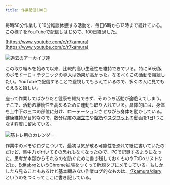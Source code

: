 ```yaml
---
title: 作業配信100日
---
```

毎時50分作業して10分雑談休憩する活動を、毎日6時から12時まで続けている。この様子をYouTubeで配信しはじめて、100日経過した。

[https://www.youtube.com/c/r7kamura](https://www.youtube.com/c/r7kamura)

![](https://lh3.googleusercontent.com/docs/ADP-6oExgUFVeCTYExwD63k_VsG2IogeLfG1P2ygM36enzaA14jA-aqRIlrUf6EgbPtYlosBYctwbf3SEqZffnX-ReC-b7TaJ2pMB_Ymv-SGuPaIa8A6xCpOjEWMYbGNNz6s5qooruC-CPDYsTNpzRu2nRaVZFvIHAAPXbhYZnYh41RVQsgRM7Lk0ci7uv9RgzF6buq8cIhNzi5CbNnfE4gEJoV4nTRzVqtqo8W9QC7nWghhQOD6S3LUN4XY6wGNA1xABQvGN2mstUyn4YKIGvH0sBLIZADBIDjVJJ1LA22aBfLmun1sJwTKGwnrPxXOdkPlS12hqbqBPyiAQA88-Vpz1pd2-H0-XP-naFggFqAuJM9uWcaJU0mtKAO9hj-EqpuNs9KDvH8JpLstqPhYDdobxMUTsNwD3Tt5U5gEQOfvRh_uzjeWO3guBqILC8cUbZTgIHtP9-o9b30snUqJkZuv9ah9i0UiFbpX9VGmpDKe9RtGZlq5ss3I86mQm2wnyrHy4DWgI5FuHX5SKhRdu2kN-s9zKggUvGopvKoc78W3RbbzT1ftspBTboNM17wVIWSkuAS40hytTfYbDX76tD1OH7iRTOAC0kFoMiTyQ0FTNeNz41lfLAfGWTeCxmskgj0bQn4tlj37tqDL5YiZrppr2cMzwIorCH4ErNud_AGIU9QYqLCJSw7kuAk8X9eNmujNFVxnmu3EchQo66M_sv48BON9unnfpEzDbRLTuE4tOcCX6eeaKPHoYsuiNcV2lClEjg5e3g3KcpAnupM5FaGsfuAnzfWG5BzVLJIprv8QKhTs7jsGY9HE4-TAHpS6qqL6s_BOinV0-z484LG7RfCClcQ5ywUn_iKK7C0W2fFSTWkYi_KaxOFoEUY7IIzeW0Ajz5wfteFoxx9GWSmLO8tk8gVnfdfPGYPlCbZYM4e6-ETLzFTYnTUlkvhDkPTDRIy7ui9DoPgz4YHdCdAyfZD8jdqwg9bmHfvF9XsLQfp_8kAYsdN0wmrfyBz9iHVfp-cUxu5kq2Wq05vHflhUcs3AHj-HkhAahdWwa8GDbmbMIXQrWXlPvHnBktMzjlSu8hs_0yirw3IRG-Zqvu8aW-INlRf1QtCPByGY2wIP1QUhI9PxE5SwPfLMkj4z1YHGRCHGzQoeMx9UE-t402M0yYmt1eJMOnfcU2yNVmdnpC2HEcz3eK1k1OIp3n8vESRQwmwepvkRSZkiMC34KPb_Dv-3kDsLmPyov38Nm3U_V3BLlhDgICxrjQ "過去のアーカイブ達")

この取り組みを始めて以来、比較的高い生産性を維持できている。特に50分版のポモドーロ・テクニックの導入は効果が高かった。なるべくこの活動を継続したい。YouTubeで配信することで監視してもらえているので、多くの人に見てもらえると嬉しい。

座って作業してばかりだと健康を維持できず、そのうち活動が途絶えてしまう。そこで、活動の継続性を高めるために運動も取り入れている。具体的には、身体を上中下の三つの部位に分け、ローテーションさせながら身体を動かしている。健康維持が目的なので、数分程度の[腕立て](https://www.youtube.com/watch?v=AL6KJ4gPx0c)や[腹筋](https://www.youtube.com/watch?v=RXlnM5K6vMc)や[スクワット](https://www.youtube.com/watch?v=LOuh44mpQRg)の動画を1日1つこなす程度に留めている。

![](https://lh3.googleusercontent.com/docs/ADP-6oF3riWHP1CsSfmOJupv4SLiELYj1K61CU238ropTCL5DVFeye_eweHhIWwopQh6KTF_QFMSvX_SvkS2dW4k1jhcUkhdlpIGRJXuxa9IqUldxgr0xOnSGAfCxlJG_Iu4FGU8D4vJNH98-eK4I53_jrNuPMDnAXiHJGjgg6HtfaqJkh24oRw2g4XMfQ2lypMUlUHJmZIvQ337-4mKSzEnmIkdjdgdx7Tyim7vkder5bwTcEtN3Yhabuvxhk2WJsvmcGBCyj2XBVzWtwb8v3n2gm_ASn6XcDu7llBG1tsNOclQSA92v-oTsBDks0eVLnjGUcd2G9t-5gh6F0qwbHCzrjZM-dUJmYw_GNQM_AaZYqt9iGmKPGivqWNOUsQIubAe5Nj5VCPBswrbqcfUpRHxOo9blkUlzOpLtG6VZvM2hxcMBFnxCyc7E1N9d7vo5xhy1ttwMUn-6G7s8K0KWx3kJMR_46AQE0HpAUapC7yxxKxCZWSZ9uTLlvoDF0yyhDoY-fzZ_Lz9Udtg09rBG59FEG132bV_IvuP2tnQ4A-gmMNSHOMuL9k8tscUUv2x19N0-aA_fhn4nfLNtGDQPCaKxB30BFIwjp28A_wN1JESpxC_1l2oUV2Xjkv6xumm0cR5-zUq2CZxTVQuI2XjGGmv_tr95F4SVPv-I7_l4qRurv4nGG2rpMBLkhJdQXehNT-jFXp4K_4iXNVh_rVZUEqqr6RmHrm_Yq7LL1NdZFY2i_ibVBJTYYv_nQkR1BjUV2l83DaGv5-g5MCRPrrDO46Oe3-es39yjWb-ngBcZyeIrSNFbkx8TjcEdHq846IU45JIq8xiyQWg8o2obaAEVXELVznXCHlY4seP_tVoGftZZ5YAnFV-8TMx1LXnP9SWtJnGmWozYE0MRmvK0_iksPvhFILKrA_-lkLHS13nq94BfzM5iA4azIwPfRhyIVP2SEfjxwUS_XbZRVfBDrw_Ic0tgZfStv79PJf39Iq8IkT2UZiptYqkbwLOUqcAC65lM1E3HYRbjjPcAsPMppPDY6BtnC-ieJe8LkZb1J9bt0LmbIDR86zxBc3QuWNCCi1PyNjKEY2wqOsph9bNr_v_Cp85TmEpmcWoq-yRP2TP5CXCYNqd8SWueRecbELre-sfCiB1TqHpCybQYmZKe1CKq-mwKdtIyE028ZVw-06KWoBbgi3ey-zt4_5U5SEwYTSZB6PKMTuF-uihFS9U-O0vHNZUMdIlOEprhWXR7EFAabBM7t_oStN3 "筋トレ用のカレンダー")

作業中のメモやログについて。最初は気が散る可能性を恐れて紙に書いていたのだけど、集中力が付いてその恐れもなくなったので、PCで記録するようになった。思考が本題からそれるのを防ぐために書き残しておくものやToDoリストなどは、[Editabro](https://chrome.google.com/webstore/detail/editabro/eodgdnjgkjjlohklhoaapfhghgcoihmf)というChrome拡張をつくって新規タブにメモしている。もしかしたら見ることもあるけど基本顧みない作業ログ的なものは、[r7kamura/diary](https://r7kamura.github.io/diary/)というのをつくってここに書き記している。
